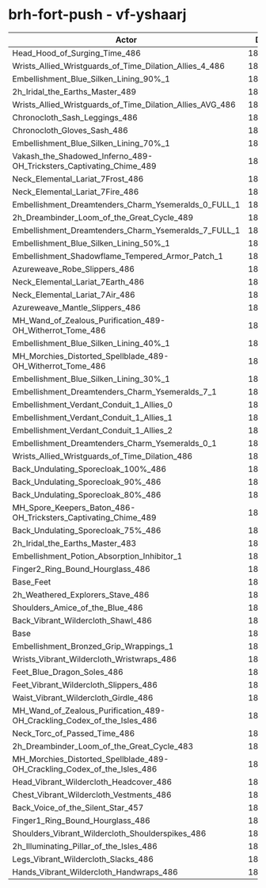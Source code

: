 # brh-fort-push - vf-yshaarj
| Actor | DPS | Increase |
|---|:---:|:---:|
|Head_Hood_of_Surging_Time_486|187428|2.07%|
|Wrists_Allied_Wristguards_of_Time_Dilation_Allies_4_486|187194|1.94%|
|Embellishment_Blue_Silken_Lining_90%_1|187102|1.89%|
|2h_Iridal_the_Earths_Master_489|186811|1.73%|
|Wrists_Allied_Wristguards_of_Time_Dilation_Allies_AVG_486|186549|1.59%|
|Chronocloth_Sash_Leggings_486|186536|1.58%|
|Chronocloth_Gloves_Sash_486|186401|1.51%|
|Embellishment_Blue_Silken_Lining_70%_1|186292|1.45%|
|Vakash_the_Shadowed_Inferno_489-OH_Tricksters_Captivating_Chime_489|186154|1.37%|
|Neck_Elemental_Lariat_7Frost_486|185888|1.23%|
|Neck_Elemental_Lariat_7Fire_486|185768|1.16%|
|Embellishment_Dreamtenders_Charm_Ysemeralds_0_FULL_1|185756|1.16%|
|2h_Dreambinder_Loom_of_the_Great_Cycle_489|185603|1.07%|
|Embellishment_Dreamtenders_Charm_Ysemeralds_7_FULL_1|185603|1.07%|
|Embellishment_Blue_Silken_Lining_50%_1|185594|1.07%|
|Embellishment_Shadowflame_Tempered_Armor_Patch_1|185452|0.99%|
|Azureweave_Robe_Slippers_486|185395|0.96%|
|Neck_Elemental_Lariat_7Earth_486|185331|0.93%|
|Neck_Elemental_Lariat_7Air_486|185262|0.89%|
|Azureweave_Mantle_Slippers_486|185255|0.88%|
|MH_Wand_of_Zealous_Purification_489-OH_Witherrot_Tome_486|185250|0.88%|
|Embellishment_Blue_Silken_Lining_40%_1|185185|0.85%|
|MH_Morchies_Distorted_Spellblade_489-OH_Witherrot_Tome_486|184928|0.71%|
|Embellishment_Blue_Silken_Lining_30%_1|184791|0.63%|
|Embellishment_Dreamtenders_Charm_Ysemeralds_7_1|184785|0.63%|
|Embellishment_Verdant_Conduit_1_Allies_0|184758|0.61%|
|Embellishment_Verdant_Conduit_1_Allies_1|184733|0.60%|
|Embellishment_Verdant_Conduit_1_Allies_2|184727|0.60%|
|Embellishment_Dreamtenders_Charm_Ysemeralds_0_1|184709|0.59%|
|Wrists_Allied_Wristguards_of_Time_Dilation_486|184666|0.56%|
|Back_Undulating_Sporecloak_100%_486|184311|0.37%|
|Back_Undulating_Sporecloak_90%_486|184263|0.34%|
|Back_Undulating_Sporecloak_80%_486|184210|0.32%|
|MH_Spore_Keepers_Baton_486-OH_Tricksters_Captivating_Chime_489|184184|0.30%|
|Back_Undulating_Sporecloak_75%_486|184153|0.28%|
|2h_Iridal_the_Earths_Master_483|184126|0.27%|
|Embellishment_Potion_Absorption_Inhibitor_1|183943|0.17%|
|Finger2_Ring_Bound_Hourglass_486|183920|0.16%|
|Base_Feet|183917|0.16%|
|2h_Weathered_Explorers_Stave_486|183905|0.15%|
|Shoulders_Amice_of_the_Blue_486|183895|0.14%|
|Back_Vibrant_Wildercloth_Shawl_486|183646|0.01%|
|Base|183631|0.00%|
|Embellishment_Bronzed_Grip_Wrappings_1|183620|-0.01%|
|Wrists_Vibrant_Wildercloth_Wristwraps_486|183608|-0.01%|
|Feet_Blue_Dragon_Soles_486|183563|-0.04%|
|Feet_Vibrant_Wildercloth_Slippers_486|183477|-0.08%|
|Waist_Vibrant_Wildercloth_Girdle_486|183453|-0.10%|
|MH_Wand_of_Zealous_Purification_489-OH_Crackling_Codex_of_the_Isles_486|183425|-0.11%|
|Neck_Torc_of_Passed_Time_486|183413|-0.12%|
|2h_Dreambinder_Loom_of_the_Great_Cycle_483|183194|-0.24%|
|MH_Morchies_Distorted_Spellblade_489-OH_Crackling_Codex_of_the_Isles_486|183192|-0.24%|
|Head_Vibrant_Wildercloth_Headcover_486|183043|-0.32%|
|Chest_Vibrant_Wildercloth_Vestments_486|183004|-0.34%|
|Back_Voice_of_the_Silent_Star_457|182970|-0.36%|
|Finger1_Ring_Bound_Hourglass_486|182730|-0.49%|
|Shoulders_Vibrant_Wildercloth_Shoulderspikes_486|182649|-0.53%|
|2h_Illuminating_Pillar_of_the_Isles_486|182477|-0.63%|
|Legs_Vibrant_Wildercloth_Slacks_486|182276|-0.74%|
|Hands_Vibrant_Wildercloth_Handwraps_486|182215|-0.77%|
